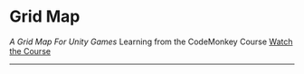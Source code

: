 # Grid Map

_A Grid Map For Unity Games_
Learning from the CodeMonkey Course
[Watch the Course](https://www.youtube.com/watch?v=waEsGu--9P8&list=PLzDRvYVwl53uhO8yhqxcyjDImRjO9W722)

---
